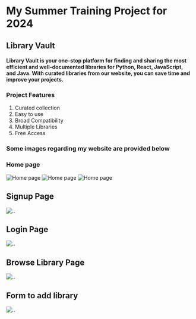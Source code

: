 # My Summer Training Project for 2024

## Library Vault

#### Library Vault is your one-stop platform for finding and sharing the most efficient and well-documented libraries for Python, React, JavaScript, and Java. With curated libraries from our website, you can save time and improve your projects.

### Project Features
1. Curated collection
2. Easy to use
3. Broad Compatibility
4. Multiple Libraries
5. Free Access

### Some images regarding my website are provided below
### Home page

![Home page](https://res.cloudinary.com/dz1qogay3/image/upload/v1732031541/Screenshot_76_e5amlv.png)
![Home page](https://res.cloudinary.com/dz1qogay3/image/upload/v1732031628/Screenshot_58_rmltyz.png)
![Home page](https://res.cloudinary.com/dz1qogay3/image/upload/v1732031560/Screenshot_77_numkue.png)

## Signup Page
![..](https://res.cloudinary.com/dz1qogay3/image/upload/v1732031573/Screenshot_78_jad5er.png)

## Login Page
![..](https://res.cloudinary.com/dz1qogay3/image/upload/v1732031584/Screenshot_79_kjtsbl.png)

## Browse Library Page
![..](https://res.cloudinary.com/dz1qogay3/image/upload/v1732031589/Screenshot_80_dh1in7.png)

## Form to add library
![..](https://res.cloudinary.com/dz1qogay3/image/upload/v1732031596/Screenshot_81_kfjyzn.png)
